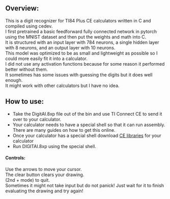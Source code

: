
## Overview: 
This is a digit recognizer for TI84 Plus CE calculators written in C and compiled using cedev. <br>
I first pretrained a basic feedforward fully connected network in pytorch using the MNIST dataset and then put the weights and math into C. <br>
It is structured with an input layer with 784 neurons, a single hidden layer with 8 neurons, and an output layer with 10 neurons. <br>
This model was optimized to be as small and lightweight as possible so I could more easily fit it into a calculator. <br>
I did not use any activation functions because for some reason it performed better without them. <br>
It sometimes has some issues with guessing the digits but it does well enough. <br>
It might work with other calculators but I have no idea. <br>

## How to use:

- Take the DigitAI.8xp file out of the bin and use TI Connect CE to send it over to your calculator.
- Your calculator needs to have a special shell so that it can run assembly. There are many guides on how to get this online.
- Once your calculator has a special shell download [CE libraries](https://github.com/CE-Programming/libraries/releases/latest) for your calculator
- Run DIGITAI.8xp using the special shell.

#### Controls: 

Use the arrows to move your cursor. <br>
The clear button clears your drawing. <br>
(2nd + mode) to quit. <br>
Sometimes it might not take input but do not panick! Just wait for it to finish evaluating the drawing and try again!
